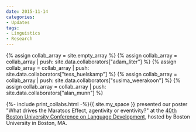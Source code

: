 ```yaml
---
date: 2015-11-14
categories:
- Updates
tags:
- Linguistics
- Research
---
```


{% assign collab_array = site.empty_array %}
{% assign collab_array = collab_array | push: site.data.collaborators["adam_liter"] %}
{% assign collab_array = collab_array | push: site.data.collaborators["tess_huelskamp"] %}
{% assign collab_array = collab_array | push: site.data.collaborators["susima_weerakoon"] %}
{% assign collab_array = collab_array | push: site.data.collaborators["alan_munn"] %}

{%- include print_collabs.html -%}{{ site.my_space }}
presented our poster "What drives the Maratsos Effect, agentivity or eventivity?" at the <a href="http://www.bu.edu/bucld/">40th Boston University Conference on Language Development</a>, hosted by Boston University in Boston, MA.

<!-- more -->
